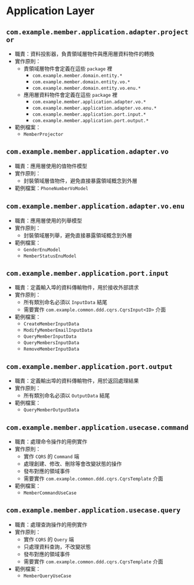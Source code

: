 # Application Layer

## `com.example.member.application.adapter.projector`

- 職責：資料投影器，負責領域層物件與應用層資料物件的轉換
- 實作原則：
    - 責領域層物件會定義在這些 `package` 裡
        - `com.example.member.domain.entity.*`
        - `com.example.member.domain.entity.vo.*`
        - `com.example.member.domain.entity.vo.enu.*`
    - 應用層資料物件會定義在這些 `package` 裡
        - `com.example.member.application.adapter.vo.*`
        - `com.example.member.application.adapter.vo.enu.*`
        - `com.example.member.application.port.input.*`
        - `com.example.member.application.port.output.*`
- 範例檔案：
    - `MemberProjector`

## `com.example.member.application.adapter.vo`

- 職責：應用層使用的值物件模型
- 實作原則：
    - 封裝領域層值物件，避免直接暴露領域概念到外層
- 範例檔案：`PhoneNumberVoModel`

## `com.example.member.application.adapter.vo.enu`

- 職責：應用層使用的列舉模型
- 實作原則：
    - 封裝領域層列舉，避免直接暴露領域概念到外層
- 範例檔案：
    - `GenderEnuModel`
    - `MemberStatusEnuModel`

## `com.example.member.application.port.input`

- 職責：定義輸入埠的資料傳輸物件，用於接收外部請求
- 實作原則：
    - 所有類別命名必須以 `InputData` 結尾
  - 需要實作 `com.example.common.ddd.cqrs.CqrsInput<ID>` 介面
- 範例檔案：
    - `CreateMemberInputData`
    - `ModifyMemberEmailInputData`
    - `QueryMemberInputData`
    - `QueryMembersInputData`
    - `RemoveMemberInputData`

## `com.example.member.application.port.output`

- 職責：定義輸出埠的資料傳輸物件，用於返回處理結果
- 實作原則：
    - 所有類別命名必須以 `OutputData` 結尾
- 範例檔案：
    - `QueryMemberOutputData`

## `com.example.member.application.usecase.command`

- 職責：處理命令操作的用例實作
- 實作原則：
    - 實作 `CQRS` 的 `Command` 端
    - 處理創建、修改、刪除等會改變狀態的操作
    - 發布對應的領域事件
    - 需要實作 `com.example.common.ddd.cqrs.CqrsTemplate` 介面
- 範例檔案：
    - `MemberCommandUseCase`

## `com.example.member.application.usecase.query`

- 職責：處理查詢操作的用例實作
- 實作原則：
    - 實作 `CQRS` 的 `Query` 端
    - 只處理資料查詢，不改變狀態
    - 發布對應的領域事件
    - 需要實作 `com.example.common.ddd.cqrs.CqrsTemplate` 介面
- 範例檔案：
    - `MemberQueryUseCase`
